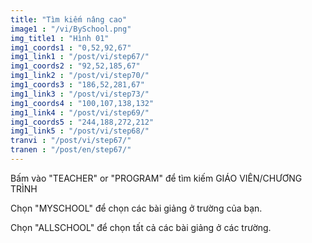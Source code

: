 ```yaml
---
title: "Tìm kiếm nâng cao"
image1 : "/vi/BySchool.png"
img_title1 : "Hình 01"
img1_coords1 : "0,52,92,67"
img1_link1 : "/post/vi/step67/"
img1_coords2 : "92,52,185,67"
img1_link2 : "/post/vi/step70/"
img1_coords3 : "186,52,281,67"
img1_link3 : "/post/vi/step73/"
img1_coords4 : "100,107,138,132"
img1_link4 : "/post/vi/step69/"
img1_coords5 : "244,188,272,212"
img1_link5 : "/post/vi/step68/"
tranvi : "/post/vi/step67/"
tranen : "/post/en/step67/"
---
```

Bấm vào "TEACHER" or "PROGRAM" để tìm kiếm GIÁO VIÊN/CHƯƠNG TRÌNH

Chọn "MYSCHOOL" để chọn các bài giảng ở trường của bạn.

Chọn "ALLSCHOOL" để chọn tất cả các bài giảng ở các trường.